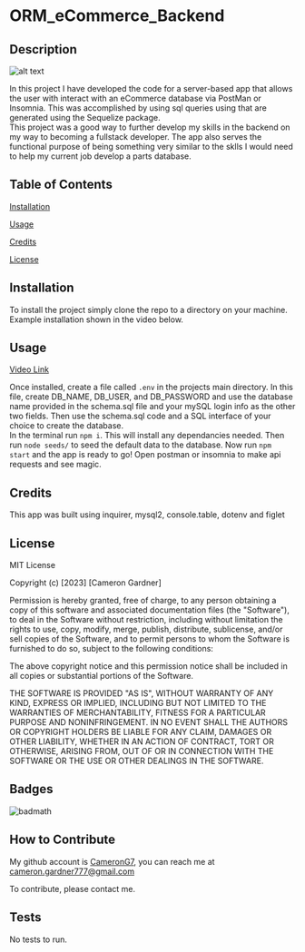 # ORM_eCommerce_Backend
  

## Description

![alt text](https://img.shields.io/badge/License-MIT-blue )

In this project I have developed the code for a server-based app that allows the user with interact with an eCommerce database via PostMan or Insomnia.
This was accomplished by using sql queries using that are generated using the Sequelize package.  
This project was a good way to further develop my skills in the backend on my way to becoming a fullstack developer. 
The app also serves the functional purpose of being something very similar to the sklls I would need to help my current job develop a parts database.
 


## Table of Contents 
    
[Installation](#installation)

[Usage](#usage)

[Credits](#credits)

[License](#license)
    
    

## Installation

To install the project simply clone the repo to a directory on your machine. Example installation shown in the video below.


## Usage

[Video Link](https://drive.google.com/file/d/1FhabbBJfMA5zmYB_Y16QPyWl1EltuEeZ/view)



Once installed, create a file called ```.env``` in the projects main directory. In this file, create DB_NAME, DB_USER, and DB_PASSWORD and use the database name provided in the schema.sql file 
and your mySQL login info as the other two fields. Then use the schema.sql code and a SQL interface of your choice to create the database.  
In the terminal run ```npm i```. This will install any dependancies needed. Then run  ```node seeds/``` to seed the default data to the database. Now run ```npm start``` and the app is ready to go!
Open postman or insomnia to make api requests and see magic.

## Credits

This app was built using inquirer, mysql2, console.table, dotenv and figlet 

## License



MIT License

Copyright (c) [2023] [Cameron Gardner]

Permission is hereby granted, free of charge, to any person obtaining a copy
of this software and associated documentation files (the "Software"), to deal
in the Software without restriction, including without limitation the rights
to use, copy, modify, merge, publish, distribute, sublicense, and/or sell
copies of the Software, and to permit persons to whom the Software is
furnished to do so, subject to the following conditions:

The above copyright notice and this permission notice shall be included in all
copies or substantial portions of the Software.

THE SOFTWARE IS PROVIDED "AS IS", WITHOUT WARRANTY OF ANY KIND, EXPRESS OR
IMPLIED, INCLUDING BUT NOT LIMITED TO THE WARRANTIES OF MERCHANTABILITY,
FITNESS FOR A PARTICULAR PURPOSE AND NONINFRINGEMENT. IN NO EVENT SHALL THE
AUTHORS OR COPYRIGHT HOLDERS BE LIABLE FOR ANY CLAIM, DAMAGES OR OTHER
LIABILITY, WHETHER IN AN ACTION OF CONTRACT, TORT OR OTHERWISE, ARISING FROM,
OUT OF OR IN CONNECTION WITH THE SOFTWARE OR THE USE OR OTHER DEALINGS IN THE
SOFTWARE.

## Badges

![badmath](https://img.shields.io/github/languages/top/lernantino/badmath) 



## How to Contribute

My github account is [CameronG7](https://github.com/CameronG7/),  you can reach me at cameron.gardner777@gmail.com

To contribute, please contact me.

## Tests

No tests to run.
